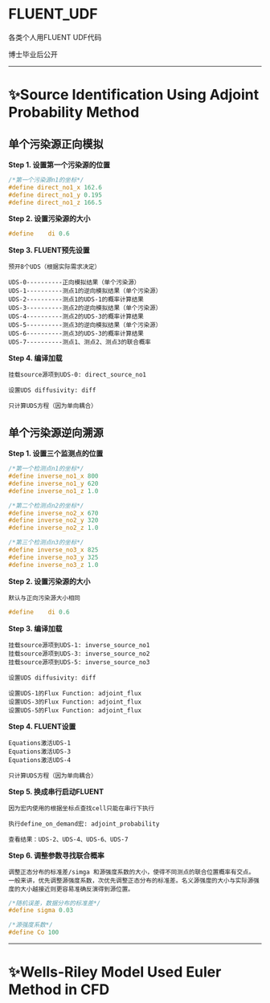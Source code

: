 # FLUENT_UDF

各类个人用FLUENT UDF代码

博士毕业后公开

---

# ✨Source Identification Using Adjoint Probability Method

## 单个污染源正向模拟

**Step 1. 设置第一个污染源的位置**
  ``` c
  /*第一个污染源n1的坐标*/
  #define direct_no1_x 162.6
  #define direct_no1_y 0.195
  #define direct_no1_z 166.5
  ```
**Step 2. 设置污染源的大小**
  ``` c
  #define	 di 0.6
  ```
**Step 3. FLUENT预先设置**

    预开8个UDS（根据实际需求决定）
  
    UDS-0----------正向模拟结果（单个污染源）
    UDS-1----------测点1的逆向模拟结果（单个污染源）
    UDS-2----------测点1的UDS-1的概率计算结果
    UDS-3----------测点2的逆向模拟结果（单个污染源）
    UDS-4----------测点2的UDS-3的概率计算结果
    UDS-5----------测点3的逆向模拟结果（单个污染源）
    UDS-6----------测点3的UDS-3的概率计算结果
    UDS-7----------测点1、测点2、测点3的联合概率

**Step 4. 编译加载**

    挂载source源项到UDS-0: direct_source_no1
    
    设置UDS diffusivity: diff
    
    只计算UDS方程（因为单向耦合）


## 单个污染源逆向溯源

**Step 1. 设置三个监测点的位置**

```c
/*第一个检测点n1的坐标*/
#define inverse_no1_x 800
#define inverse_no1_y 620
#define inverse_no1_z 1.0

/*第二个检测点n2的坐标*/
#define inverse_no2_x 670
#define inverse_no2_y 320
#define inverse_no2_z 1.0

/*第三个检测点n3的坐标*/
#define inverse_no3_x 825
#define inverse_no3_y 325
#define inverse_no3_z 1.0
```
**Step 2. 设置污染源的大小**

    默认与正向污染源大小相同
  ``` c
  #define	 di 0.6
  ```
  
**Step 3. 编译加载**
    
    挂载source源项到UDS-1: inverse_source_no1
    挂载source源项到UDS-3: inverse_source_no2
    挂载source源项到UDS-5: inverse_source_no3
    
    设置UDS diffusivity: diff
    
    设置UDS-1的Flux Function: adjoint_flux
    设置UDS-3的Flux Function: adjoint_flux  
    设置UDS-5的Flux Function: adjoint_flux
    
**Step 4. FLUENT设置**

    Equations激活UDS-1
    Equations激活UDS-3
    Equations激活UDS-4
    
    只计算UDS方程（因为单向耦合）
    
**Step 5. 换成串行启动FLUENT** 

    因为宏内使用的根据坐标点查找cell只能在串行下执行
    
    执行define_on_demand宏: adjoint_probability
    
    查看结果：UDS-2、UDS-4、UDS-6、UDS-7
    
**Step 6. 调整参数寻找联合概率** 

    调整正态分布的标准差/simga 和源强度系数的大小，使得不同测点的联合位置概率有交点。
    一般来讲，优先调整源强度系数，次优先调整正态分布的标准差。名义源强度的大小与实际源强度的大小越接近则更容易准确反演得到源位置。
    
``` c
/*随机误差，数据分布的标准差*/
#define sigma 0.03

/*源强度系数*/
#define Co 100
```
    
---

# ✨Wells-Riley Model Used Euler Method in CFD


    
    

